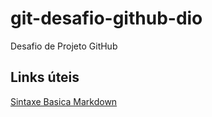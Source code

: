 # git-desafio-github-dio
Desafio de Projeto GitHub

## Links úteis
[Sintaxe Basica Markdown](https://www.markdownguide.org/basic-syntax/)
